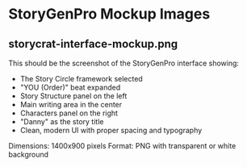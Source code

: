 # StoryGenPro Mockup Images

## storycrat-interface-mockup.png

This should be the screenshot of the StoryGenPro interface showing:
- The Story Circle framework selected
- "YOU (Order)" beat expanded 
- Story Structure panel on the left
- Main writing area in the center
- Characters panel on the right
- "Danny" as the story title
- Clean, modern UI with proper spacing and typography

Dimensions: 1400x900 pixels
Format: PNG with transparent or white background
